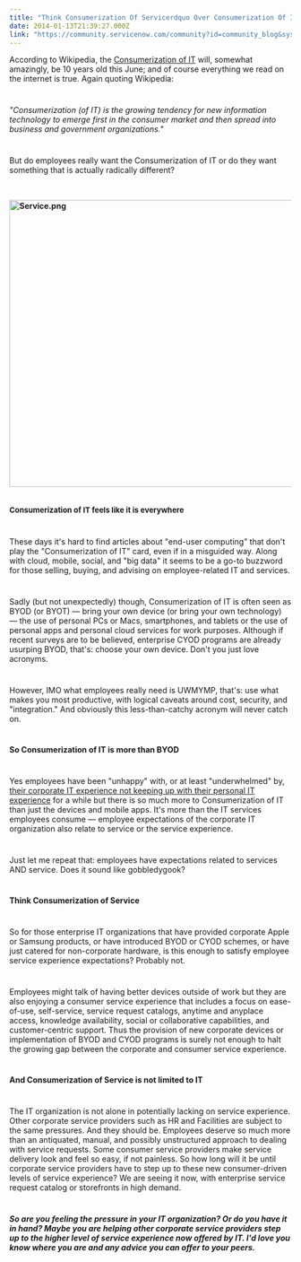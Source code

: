 ```yaml
---
title: "Think Consumerization Of Servicerdquo Over Consumerization Of ITrdquo"
date: 2014-01-13T21:39:27.000Z
link: "https://community.servicenow.com/community?id=community_blog&sys_id=ec8c66e1dbd0dbc01dcaf3231f961921"
---
```

<p style="margin-bottom: .0001pt;">According to Wikipedia, the <a title="k-external-small" class="jive-link-external-small" href="http://en.wikipedia.org/wiki/Consumerization#Origins" rel="nofollow" target="_blank">Consumerization of IT</a> will, somewhat amazingly, be 10 years old this June; and of course everything we read on the internet is true. Again quoting Wikipedia: </p><p style="min-height: 8pt; height: 8pt; padding: 0px;">  </p><p style="margin-bottom: .0001pt;"><em>"Consumerization (of IT) is the growing tendency for new information technology to emerge first in the consumer market and then spread into business and government organizations." </em></p><p style="min-height: 8pt; height: 8pt; padding: 0px;">  </p><p style="margin-bottom: .0001pt;">But do employees really want the Consumerization of IT or do they want something that is actually radically different?</p><p style="margin-bottom: .0001pt;"><strong><br/></strong></p><p style="margin-bottom: .0001pt;"><strong><a _jive_internal="true" href="/servlet/JiveServlet/showImage/38-2772-7897/Service.png"><img  alt="Service.png" class="image-0 jive-image" height="424" src="a0d30082dbd85fc03eb27a9e0f9619c4.iix" style="height: auto; float: none; display: block; margin-left: auto; margin-right: auto;" width="512"/></a><br/></strong></p><p style="margin-bottom: .0001pt;"><span style="font-size: 10pt; line-height: 1.5em;"><strong>Consumerization of IT feels like it is everywhere</strong></span></p><p style="min-height: 8pt; height: 8pt; padding: 0px;">  </p><p style="margin-bottom: .0001pt;">These days it's hard to find articles about "end-user computing" that don't play the "Consumerization of IT" card, even if in a misguided way. Along with cloud, mobile, social, and "big data" it seems to be a go-to buzzword for those selling, buying, and advising on employee-related IT and services.</p><p style="min-height: 8pt; height: 8pt; padding: 0px;">  </p><p style="margin-bottom: .0001pt;">Sadly (but not unexpectedly) though, Consumerization of IT is often seen as BYOD (or BYOT) — bring your own device (or bring your own technology) — the use of personal PCs or Macs, smartphones, and tablets or the use of personal apps and personal cloud services for work purposes. Although if recent surveys are to be believed, enterprise CYOD programs are already usurping BYOD, that's: choose your own device. Don't you just love acronyms.</p><p style="min-height: 8pt; height: 8pt; padding: 0px;">  </p><p style="margin-bottom: .0001pt;">However, IMO what employees really need is UWMYMP, that's: use what makes you most productive, with logical caveats around cost, security, and "integration." And obviously this less-than-catchy acronym will never catch on.</p><p style="min-height: 8pt; height: 8pt; padding: 0px;">  </p><p style="margin-bottom: .0001pt;"><strong>So Consumerization of IT is more than BYOD</strong></p><p style="min-height: 8pt; height: 8pt; padding: 0px;">  </p><p style="margin-bottom: .0001pt;">Yes employees have been "unhappy" with, or at least "underwhelmed" by, <a title="" _jive_internal="true" data-containerid="2927" data-containertype="37" data-objectid="1358" data-objecttype="38" href="/community?id=community_blog&sys_id=7e6c6ea1dbd0dbc01dcaf3231f9619d2">their corporate IT experience not keeping up with their personal IT experience</a> for a while but there is so much more to Consumerization of IT than just the devices and mobile apps. It's more than the IT services employees consume — employee expectations of the corporate IT organization also relate to service or the service experience.</p><p style="min-height: 8pt; height: 8pt; padding: 0px;">  </p><p style="margin-bottom: .0001pt;">Just let me repeat that: employees have expectations related to services AND service. Does it sound like gobbledygook?</p><p style="min-height: 8pt; height: 8pt; padding: 0px;">  </p><p style="margin-bottom: .0001pt;"><strong>Think Consumerization of Service</strong></p><p style="min-height: 8pt; height: 8pt; padding: 0px;">  </p><p style="margin-bottom: .0001pt;">So for those enterprise IT organizations that have provided corporate Apple or Samsung products, or have introduced BYOD or CYOD schemes, or have just catered for non-corporate hardware, is this enough to satisfy employee service experience expectations? Probably not.</p><p style="min-height: 8pt; height: 8pt; padding: 0px;">  </p><p style="margin-bottom: .0001pt;">Employees might talk of having better devices outside of work but they are also enjoying a consumer service experience that includes a focus on ease-of-use, self-service, service request catalogs, anytime and anyplace access, knowledge availability, social or collaborative capabilities, and customer-centric support. Thus the provision of new corporate devices or implementation of BYOD and CYOD programs is surely not enough to halt the growing gap between the corporate and consumer service experience.</p><p style="min-height: 8pt; height: 8pt; padding: 0px;">  </p><p style="margin-bottom: .0001pt;"><strong>And Consumerization of Service is not limited to IT</strong></p><p style="min-height: 8pt; height: 8pt; padding: 0px;">  </p><p style="margin-bottom: .0001pt;">The IT organization is not alone in potentially lacking on service experience. Other corporate service providers such as HR and Facilities are subject to the same pressures. And they should be. Employees deserve so much more than an antiquated, manual, and possibly unstructured approach to dealing with service requests. Some consumer service providers make service delivery look and feel so easy, if not painless. So how long will it be until corporate service providers have to step up to these new consumer-driven levels of service experience? We are seeing it now, with enterprise service request catalog or storefronts in high demand.</p><p style="min-height: 8pt; height: 8pt; padding: 0px;">  </p><p style="margin-bottom: .0001pt;"><strong><em>So are you feeling the pressure in your IT organization? Or do you have it in hand? Maybe you are helping other corporate service providers step up to the higher level of service experience now offered by IT. I'd love you know where you are and any advice you can offer to your peers.</em></strong></p>